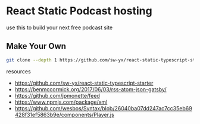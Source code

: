 # React Static Podcast hosting

use this to build your next free podcast site

## Make Your Own

```bash
git clone --depth 1 https://github.com/sw-yx/react-static-typescript-starter
```

resources

- https://github.com/sw-yx/react-static-typescript-starter
- https://benmccormick.org/2017/06/03/rss-atom-json-gatsby/
- https://github.com/jpmonette/feed
- https://www.npmjs.com/package/xml
- https://github.com/wesbos/Syntax/blob/26040ba07dd247ac7cc35eb69428f31ef5863b9e/components/Player.js
